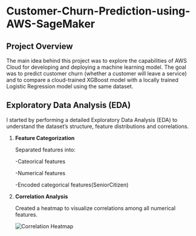 # Customer-Churn-Prediction-using-AWS-SageMaker

## Project Overview

The main idea behind this project was to explore the capabilities of AWS Cloud for developing and deploying a machine learning model. 
The goal was to predict customer churn (whether a customer will leave a service) and to compare a cloud-trained XGBoost model with a locally trained Logistic Regression model using the same dataset.

## Exploratory Data Analysis (EDA)

I started by performing a detailed Exploratory Data Analysis (EDA) to understand the dataset’s structure, feature distributions and correlations.

1. **Feature Categorization**

   Separated features into:

   -Cateorical features

   -Numerical features

   -Encoded categorical features(SeniorCitizen)

2. **Correlation Analysis**

   Created a heatmap to visualize correlations among all numerical features.

   ![Correlation Heatmap](images/Figure1.png)

   



